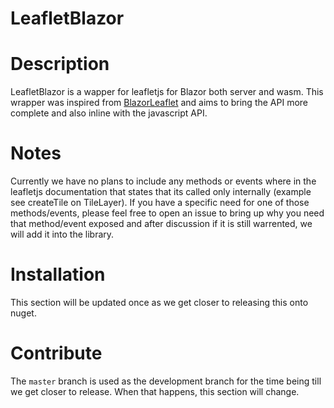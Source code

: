 # LeafletBlazor

# Description

LeafletBlazor is a wapper for leafletjs for Blazor both server and wasm.  This wrapper was inspired from <a href="https://github.com/Mehigh17/BlazorLeaflet/">BlazorLeaflet</a> and aims to bring the API more complete and also inline with the javascript API.

# Notes
Currently we have no plans to include any methods or events where in the leafletjs documentation that states that its called only internally (example see createTile on TileLayer).  If you have a specific need for one of those methods/events, please feel free to open an issue 
to bring up why you need that method/event exposed and after discussion if it is still warrented, we will add it into the library.  

# Installation

This section will be updated once as we get closer to releasing this onto nuget.

# Contribute

The `master` branch is used as the development branch for the time being till we get closer to release.  When that happens, this section will change.